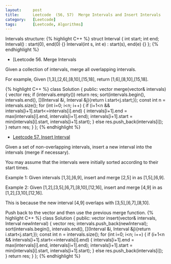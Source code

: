 ```yaml
---
layout:     post
title:      Leetcode  (56, 57)	Merge Intervals and Insert Intervals
category:   [Leetcode] 
tags:		[Leetcode, Algorithms]
---
```


Intervals structure:
{% highlight C++ %}
struct Interval {
    int start;
    int end;
    Interval() : start(0), end(0) {}
    Interval(int s, int e) : start(s), end(e) {}
 };
{% endhighlight %}
* [Leetcode 56. Merge Intervals

Given a collection of intervals, merge all overlapping intervals.

For example,
Given [1,3],[2,6],[8,10],[15,18],
return [1,6],[8,10],[15,18].

{% highlight C++ %}
class Solution {
public:
    vector<Interval> merge(vector<Interval>& intervals) {
        vector<Interval> res;
        if (intervals.empty())  return res;
        sort(intervals.begin(), intervals.end(), [](Interval &i, Interval &j){return i.start<j.start;});
        const int n = intervals.size();
        for (int i=0; i<n; i++) {
            if (i+1<n && intervals[i+1].start<=intervals[i].end) {
                intervals[i+1].end = max(intervals[i].end, intervals[i+1].end);
                intervals[i+1].start = min(intervals[i].start, intervals[i+1].start);
            }
            else
                res.push_back(intervals[i]);
        }
        return res;
    }
};
{% endhighlight %}

* [Leetcode 57. Insert Interval](https://leetcode.com/problems/insert-interval/)

Given a set of non-overlapping intervals, insert a new interval into the intervals (merge if necessary).

You may assume that the intervals were initially sorted according to their start times.

Example 1:
Given intervals [1,3],[6,9], insert and merge [2,5] in as [1,5],[6,9].

Example 2:
Given [1,2],[3,5],[6,7],[8,10],[12,16], insert and merge [4,9] in as [1,2],[3,10],[12,16].

This is because the new interval [4,9] overlaps with [3,5],[6,7],[8,10].

Push back to the vector and then use the previous merge function.
{% highlight C++ %}
class Solution {
public:
    vector<Interval> insert(vector<Interval>& intervals, Interval newInterval) {
        vector<Interval> res;
        intervals.push_back(newInterval);
        sort(intervals.begin(), intervals.end(), [](Interval &i, Interval &j){return i.start<j.start;});
        const int n = intervals.size();
        for (int i=0; i<n; i++) {
            if (i+1<n && intervals[i+1].start<=intervals[i].end) {
                intervals[i+1].end = max(intervals[i].end, intervals[i+1].end);
                intervals[i+1].start = min(intervals[i].start, intervals[i+1].start);
            }
            else
                res.push_back(intervals[i]);
        }
        return res;
    }
};
{% endhighlight %}

